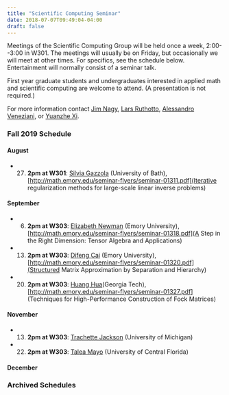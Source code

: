 ```yaml
---
title: "Scientific Computing Seminar"
date: 2018-07-07T09:49:04-04:00
draft: false
---
```


Meetings of the Scientific Computing Group will be held once a week, 2:00--3:00 in W301. The meetings will usually be on Friday, but occasionally we will meet at other times. For specifics, see the schedule below. Entertainment will normally consist of a seminar talk.

First year graduate students and undergraduates interested in applied math and scientific computing are welcome to attend. (A presentation is not required.)

For more information contact [Jim Nagy](http://www.mathcs.emory.edu/~nagy), [Lars Ruthotto](http://www.mathcs.emory.edu/~lruthot), [Alessandro Veneziani](http://www.mathcs.emory.edu/~ale), or [Yuanzhe Xi](http://www-users.cs.umn.edu/~yxi/).


### Fall 2019 Schedule

#### August 
* 27. **2pm at W301**:  [Silvia Gazzola](http://people.bath.ac.uk/sg968/) (University of Bath), [http://math.emory.edu/seminar-flyers/seminar-01311.pdf](Iterative regularization methods for large-scale linear inverse problems)

#### September
* 6. **2pm at W303**:  [Elizabeth Newman](https://sites.tufts.edu/elizabethnewman/) (Emory University), [http://math.emory.edu/seminar-flyers/seminar-01318.pdf](A Step in the Right Dimension: Tensor Algebra and Applications)
* 13. **2pm at W303**:  [Difeng Cai](https://www.mathcs.emory.edu/~dcai7) (Emory University), [http://math.emory.edu/seminar-flyers/seminar-01320.pdf](Structured Matrix Approximation by Separation and Hierarchy)
* 20. **2pm at W303**:  [Huang Hua](https://www.linkedin.com/in/hua-huang-146a1b104)(Georgia Tech), [http://math.emory.edu/seminar-flyers/seminar-01327.pdf] (Techniques for High-Performance Construction of Fock Matrices)


#### November  
* 13. **2pm at W303**:  [Trachette Jackson](https://sites.lsa.umich.edu/tjacks/) (University of Michigan)
* 22. **2pm at W303**:  [Talea Mayo](https://www.taleamayo.com/) (University of Central Florida)

#### December



### Archived Schedules

